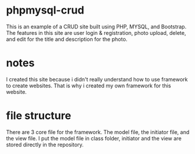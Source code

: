 # phpmysql-crud

This is an example of a CRUD site built using PHP, MYSQL, and Bootstrap. The features in this site are user login & registration, photo upload, delete, and edit for the title and description for the photo. 

# notes

I created this site because i didn't really understand how to use framework to create websites. That is why i created my own framework for this website.

# file structure

There are 3 core file for the framework. The model file, the initiator file, and the view file. I put the model file in class folder, initiator and the view are stored directly in the repository.
